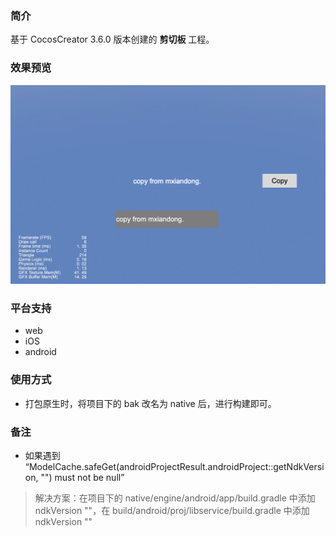 ### 简介
基于 CocosCreator 3.6.0 版本创建的 **剪切板** 工程。

### 效果预览  
![image](../../../image/202206/2022062901.png)

### 平台支持
- web
- iOS
- android

### 使用方式
- 打包原生时，将项目下的 bak 改名为 native 后，进行构建即可。

### 备注
- 如果遇到 “ModelCache.safeGet(androidProjectResult.androidProject::getNdkVersion, "") must not be null”    
> 解决方案：在项目下的 native/engine/android/app/build.gradle 中添加 ndkVersion ""，在 build/android/proj/libservice/build.gradle 中添加 ndkVersion ""